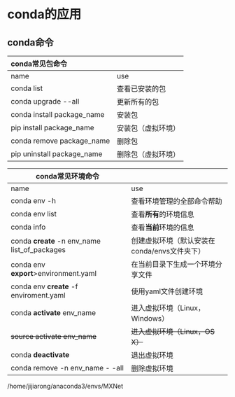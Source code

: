 # conda的应用

## conda命令

| conda常见包命令            |                    |
| :------------------------- | ------------------ |
| name                       | use                |
| conda list                 | 查看已安装的包     |
| conda upgrade --all        | 更新所有的包       |
| conda install package_name | 安装包             |
| pip install package_name   | 安装包（虚拟环境） |
| conda remove package_name  | 删除包             |
| pip uninstall package_name | 删除包（虚拟环境） |

| conda常见环境命令                              |                                              |
| ---------------------------------------------- | -------------------------------------------- |
| name                                           | use                                          |
| conda env -h                                   | 查看环境管理的全部命令帮助                   |
| conda env list                                 | 查看**所有**的环境信息                       |
| conda info                                     | 查看**当前**环境的信息                       |
| conda **create** -n  env_name list_of_packages | 创建虚拟环境（默认安装在conda/envs文件夹下） |
| conda env **export**>environment.yaml          | 在当前目录下生成一个环境分享文件             |
| conda env **create** -f enviroment.yaml        | 使用yaml文件创建环境                         |
| conda **activate** env_name                    | 进入虚拟环境（Linux，Windows）               |
| ~~source activate env_name~~                   | ~~进入虚拟环境（Linux，OS X）~~              |
| conda **deactivate**                           | 退出虚拟环境                                 |
| conda remove -n env_name - -all                | 删除虚拟环境                                 |

/home/jijiarong/anaconda3/envs/MXNet